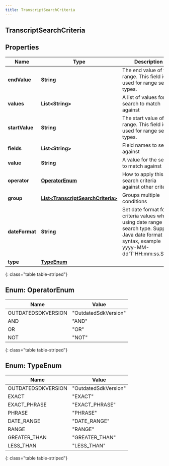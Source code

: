 ```yaml
---
title: TranscriptSearchCriteria
---
```


## TranscriptSearchCriteria

## Properties

| Name           | Type                                                                                         | Description                                                                                                                                          | Notes      |
| -------------- | -------------------------------------------------------------------------------------------- | ---------------------------------------------------------------------------------------------------------------------------------------------------- | ---------- |
| **endValue**   | <!----><!---->**String**<!---->                                                              | The end value of the range. This field is used for range search types.                                                                               | [optional] |
| **values**     | <!----><!---->**List&lt;String&gt;**<!---->                                                  | A list of values for the search to match against                                                                                                     | [optional] |
| **startValue** | <!----><!---->**String**<!---->                                                              | The start value of the range. This field is used for range search types.                                                                             | [optional] |
| **fields**     | <!----><!---->**List&lt;String&gt;**<!---->                                                  | Field names to search against                                                                                                                        | [optional] |
| **value**      | <!----><!---->**String**<!---->                                                              | A value for the search to match against                                                                                                              | [optional] |
| **operator**   | [**OperatorEnum**](#OperatorEnum)<!---->                                                     | How to apply this search criteria against other criteria                                                                                             | [optional] |
| **group**      | <!----><!---->[**List&lt;TranscriptSearchCriteria&gt;**](TranscriptSearchCriteria.md)<!----> | Groups multiple conditions                                                                                                                           | [optional] |
| **dateFormat** | <!----><!---->**String**<!---->                                                              | Set date format for criteria values when using date range search type. Supports Java date format syntax, example yyyy-MM-dd&#39;T&#39;HH:mm:ss.SSSX. | [optional] |
| **type**       | [**TypeEnum**](#TypeEnum)<!---->                                                             |                                                                                                                                                      | [optional] |

{: class="table table-striped"}

<a name="OperatorEnum"></a>

## Enum: OperatorEnum

| Name               | Value                          |
| ------------------ | ------------------------------ |
| OUTDATEDSDKVERSION | &quot;OutdatedSdkVersion&quot; |
| AND                | &quot;AND&quot;                |
| OR                 | &quot;OR&quot;                 |
| NOT                | &quot;NOT&quot;                |

{: class="table table-striped"}

<a name="TypeEnum"></a>

## Enum: TypeEnum

| Name               | Value                          |
| ------------------ | ------------------------------ |
| OUTDATEDSDKVERSION | &quot;OutdatedSdkVersion&quot; |
| EXACT              | &quot;EXACT&quot;              |
| EXACT_PHRASE       | &quot;EXACT_PHRASE&quot;       |
| PHRASE             | &quot;PHRASE&quot;             |
| DATE_RANGE         | &quot;DATE_RANGE&quot;         |
| RANGE              | &quot;RANGE&quot;              |
| GREATER_THAN       | &quot;GREATER_THAN&quot;       |
| LESS_THAN          | &quot;LESS_THAN&quot;          |

{: class="table table-striped"}
